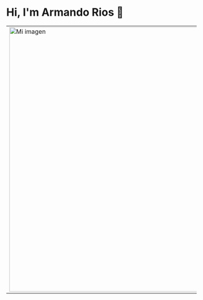# Hi, I'm Armando Rios 👋
<table>
  <tr>
    <td>
      <img src="https://probot.media/AtP5iUW8Xg.png" alt="Mi imagen" width=700>
    </td>
    <td>
      <h3>About me</h3>
      <p>I am passionate about web development. I love learning new technologies and tools to improve my skills and create awesome projects. Currently, I work as a web developer in a software company and I also work on personal projects to keep learning and challenging myself.</p>
     <td>
       <h3>Learning</h3>
      <p>I am always working on improving my skills and learning new technologies in web development. Currently, I am focused on improving my skills in:</p>
      <ul>
        <li>HTML</li>
        <li>CSS</li>
        <li>JavaScript</li>
        <li>React</li>
      </ul>
      <br>
     </td>
    </td>
  </tr>
</table>

